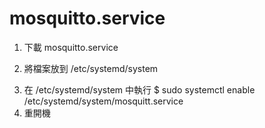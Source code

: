 # mosquitto.service

1. 下載 mosquitto.service<p>
2. 將檔案放到 /etc/systemd/system<p>
3. 在 /etc/systemd/system 中執行 $ sudo systemctl enable /etc/systemd/system/mosquitt.service
4. 重開機
